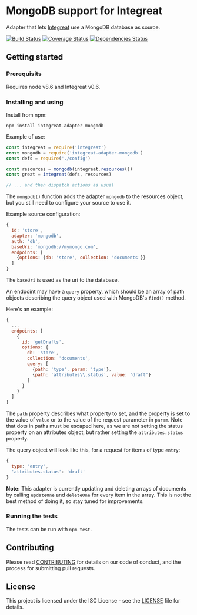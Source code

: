 # MongoDB support for Integreat

Adapter that lets
[Integreat](https://github.com/integreat-io/integreat) use a MongoDB database
as source.

[![Build Status](https://travis-ci.org/integreat-io/integreat-adapter-mongodb.svg?branch=master)](https://travis-ci.org/integreat-io/integreat-adapter-mongodb)
[![Coverage Status](https://coveralls.io/repos/github/integreat-io/integreat-adapter-mongodb/badge.svg?branch=master)](https://coveralls.io/github/integreat-io/integreat-adapter-mongodb?branch=master)
[![Dependencies Status](https://tidelift.com/badges/github/integreat-io/integreat-adapter-mongodb?style=flat)](https://tidelift.com/repo/github/integreat-io/integreat-adapter-mongodb)

## Getting started

### Prerequisits

Requires node v8.6 and Integreat v0.6.

### Installing and using

Install from npm:

```
npm install integreat-adapter-mongodb
```

Example of use:
```javascript
const integreat = require('integreat')
const mongodb = require('integreat-adapter-mongodb')
const defs = require('./config')

const resources = mongodb(integreat.resources())
const great = integreat(defs, resources)

// ... and then dispatch actions as usual
```

The `mongodb()` function adds the adapter `mongodb` to the resources object, but
you still need to configure your source to use it.

Example source configuration:

```javascript
{
  id: 'store',
  adapter: 'mongodb',
  auth: 'db',
  baseUri: 'mongodb://mymongo.com',
  endpoints: [
    {options: {db: 'store', collection: 'documents'}}
  ]
}
```

The `baseUri` is used as the uri to the database.

An endpoint may have a `query` property, which should be an array of path
objects describing the query object used with MongoDB's `find()` method.

Here's an example:

```javascript
{
  ...
  endpoints: [
    {
      id: 'getDrafts',
      options: {
        db: 'store',
        collection: 'documents',
        query: [
          {path: 'type', param: 'type'},
          {path: 'attributes\\.status', value: 'draft'}
        ]
      }
    }
  ]
}
```

The `path` property describes what property to set, and the property is set to
the value of `value` or to the value of the request parameter in `param`. Note
that dots in paths must be escaped here, as we are not setting the status
property on an attributes object, but rather setting the `attributes.status`
property.

The query object will look like this, for a request for items of type `entry`:
```javascript
{
  type: 'entry',
  'attributes.status': 'draft'
}
```

**Note:** This adapter is currently updating and deleting arrays of documents
by calling `updateOne` and `deleteOne` for every item in the array. This is not
the best method of doing it, so stay tuned for improvements.

### Running the tests

The tests can be run with `npm test`.

## Contributing

Please read
[CONTRIBUTING](https://github.com/integreat-io/integreat-adapter-mongodb/blob/master/CONTRIBUTING.md)
for details on our code of conduct, and the process for submitting pull
requests.

## License

This project is licensed under the ISC License - see the
[LICENSE](https://github.com/integreat-io/integreat-adapter-mongodb/blob/master/LICENSE)
file for details.
